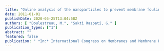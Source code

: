 ```yaml
---
title: "Online analysis of the nanoparticles to prevent membrane fouling by a secondary effluent"
date: 2011-01-01
publishDate: 2020-05-25T13:04:58Z
authors: [ "Boulestreau, M.", "Sakti Raspati, G." ]
publication_types: ["1"]
abstract: ""
featured: false
publication: " *In:* International Congress on Membranes and Membrane Processes. Amsterdam. 23.07.- 29.07. 2011"
---
```


